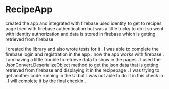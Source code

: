 # RecipeApp

created the app and integrated with firebase 
used identity to get to recipes page 
tried with firebase authentication but was a little tricky to do it so went with identity authorization and data is stored in firebase which is getting retrieved from firebase  


I created the library and also wrote tests for it . I was able to complete the firebase login and registration in the app . now the app works with firebase . I am having a little trouble to retrieve data to show in the pages . I used the JsonConvert.DeserializeObject method to get the json data that is getting retrieved from firebase and displaying it in the recipepage . I was trying to get another code running in the UI but I was not able to do it in this check in . I will complete it by the final checkin . 


